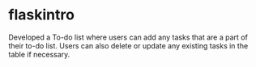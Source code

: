 # flaskintro
Developed a To-do list where users can add any tasks that are a part of their to-do list. Users can also delete or update any existing tasks in the table if necessary.
